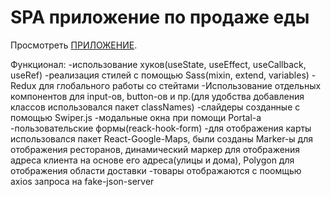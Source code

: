 # SPA приложение по продаже еды

Просмотреть [ПРИЛОЖЕНИЕ](https://food-store-app.herokuapp.com/).

Функционал: 
  -использование хуков(useState, useEffect, useCallback, useRef)
  -реализация стилей с помощью Sass(mixin, extend, variables)
  -Redux для глобального работы со стейтами
  -Использование отдельных компонентов для input-ов, button-ов и пр.(для удобства добавления классов использовался пакет classNames)
  -слайдеры созданные с помощью Swiper.js 
  -модальные окна при помощи Portal-а
  -пользовательские формы(reack-hook-form)
  -для отображения карты использовался пакет React-Google-Maps, были созданы Marker-ы для отображения ресторанов, динамический маркер для отображения адреса клиента на основе его адреса(улицы и дома), Polygon для отображения области доставки
  -товары отображаются с поомщью axios запроса на fake-json-server
 
